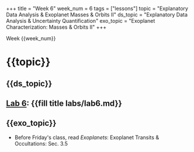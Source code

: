 +++
title = "Week 6"
week_num = 6
tags = ["lessons"]
topic = "Explanatory Data Analysis & Exoplanet Masses & Orbits II"
ds_topic = "Explanatory Data Analysis & Uncertainty Quantification"
exo_topic =  "Exoplanet Characterization: Masses & Orbits II"
+++

Week {{week_num}}
# {{topic}}

## {{ds_topic}}

## [Lab 6](../../labs/lab6/): {{fill title labs/lab6.md}}

## {{exo_topic}}
- Before Friday's class, read *Exoplanets*: Exoplanet Transits & Occultations:   Sec. 3.5
